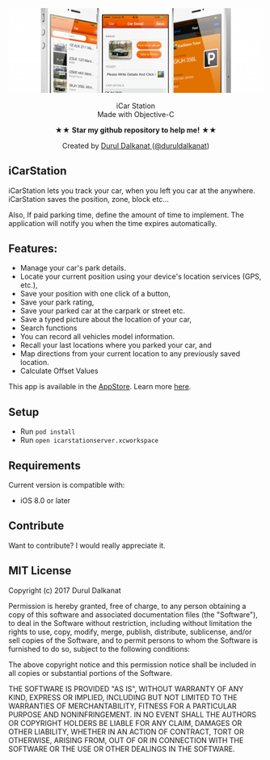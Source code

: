 ![10259008_1487887371426253_2312292708400534789_o.png](https://github.com/durul/iCarStation/blob/master/10259008_1487887371426253_2312292708400534789_o.png)

<p align="center" > iCar Station <br/>Made with Objective-C<p/>
<p align="center" >★★ <b>Star my github repository to help me!</b> ★★</p>
<p align="center" >Created by <a href="http://durul.github.io">Durul Dalkanat </a> (<a href="http://www.twitter.com/duruldalkanat">@duruldalkanat</a>)</p>


## iCarStation
iCarStation lets you track your car, when you left you car at the anywhere. iCarStation saves the position, zone, block etc…

Also, If paid parking time, define the amount of time to implement. The application will notify you when the time expires automatically.

## Features:
* Manage your car's park details.
* Locate your current position using your device's location services (GPS, etc.),
* Save your position with one click of a button, 
* Save your park rating,
* Save your parked car at the carpark or street etc.
* Save a typed picture about the location of your car,
* Search functions
* You can record all vehicles model information.
* Recall your last locations where you parked your car, and
* Map directions from your current location to any previously saved location.
* Calculate Offset Values

This app is available in the [AppStore](https://itunes.apple.com/tr/app/icarstation/id720281578?mt=8). Learn more [here](http://www.icarstation.com).



## Setup
* Run ```pod install```
* Run ```open icarstationserver.xcworkspace```

## Requirements
Current version is compatible with:
* iOS 8.0 or later


## Contribute
Want to contribute? I would really appreciate it.


## MIT License
Copyright (c) 2017 Durul Dalkanat

Permission is hereby granted, free of charge, to any person obtaining a copy of this software and associated documentation files (the "Software"), to deal in the Software without restriction, including without limitation the rights to use, copy, modify, merge, publish, distribute, sublicense, and/or sell copies of the Software, and to permit persons to whom the Software is furnished to do so, subject to the following conditions:

The above copyright notice and this permission notice shall be included in all copies or substantial portions of the Software.

THE SOFTWARE IS PROVIDED "AS IS", WITHOUT WARRANTY OF ANY KIND, EXPRESS OR IMPLIED, INCLUDING BUT NOT LIMITED TO THE WARRANTIES OF MERCHANTABILITY, FITNESS FOR A PARTICULAR PURPOSE AND NONINFRINGEMENT. IN NO EVENT SHALL THE AUTHORS OR COPYRIGHT HOLDERS BE LIABLE FOR ANY CLAIM, DAMAGES OR OTHER LIABILITY, WHETHER IN AN ACTION OF CONTRACT, TORT OR OTHERWISE, ARISING FROM, OUT OF OR IN CONNECTION WITH THE SOFTWARE OR THE USE OR OTHER DEALINGS IN THE SOFTWARE.
